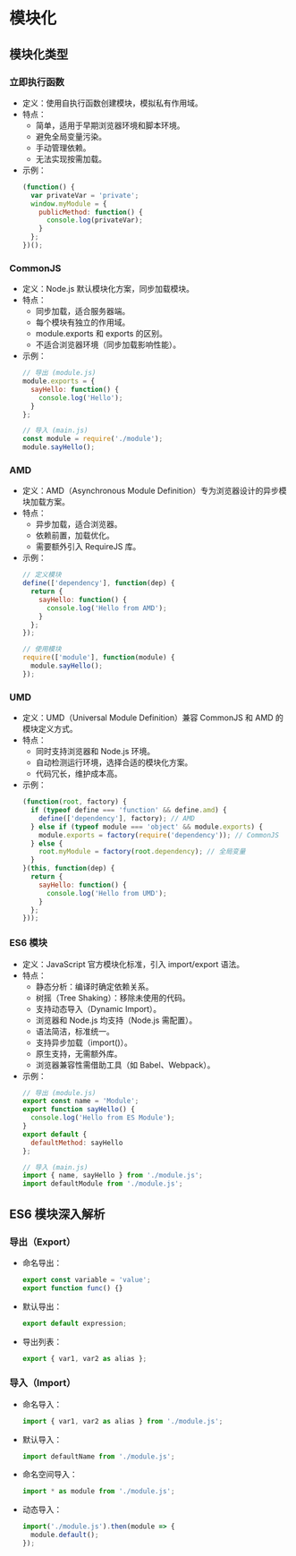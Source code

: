 # 模块化
## 模块化类型
### 立即执行函数
- 定义：使用自执行函数创建模块，模拟私有作用域。
- 特点：
	- 简单，适用于早期浏览器环境和脚本环境。
	- 避免全局变量污染。
	- 手动管理依赖。
	- 无法实现按需加载。
- 示例：
	```js
	(function() {
	  var privateVar = 'private';
	  window.myModule = {
	    publicMethod: function() {
	      console.log(privateVar);
	    }
	  };
	})();
	```
### CommonJS
- 定义：Node.js 默认模块化方案，同步加载模块。
- 特点：
	- 同步加载，适合服务器端。
	- 每个模块有独立的作用域。
	- module.exports 和 exports 的区别。
	- 不适合浏览器环境（同步加载影响性能）。
- 示例：
	```js
	// 导出 (module.js)
	module.exports = {
	  sayHello: function() {
	    console.log('Hello');
	  }
	};
	
	// 导入 (main.js)
	const module = require('./module');
	module.sayHello();
	```
### AMD
- 定义：AMD（Asynchronous Module Definition）专为浏览器设计的异步模块加载方案。
- 特点：
	- 异步加载，适合浏览器。
	- 依赖前置，加载优化。
	- 需要额外引入 RequireJS 库。
- 示例：
	```js
	// 定义模块
	define(['dependency'], function(dep) {
	  return {
	    sayHello: function() {
	      console.log('Hello from AMD');
	    }
	  };
	});
	
	// 使用模块
	require(['module'], function(module) {
	  module.sayHello();
	});
	```
### UMD
- 定义：UMD（Universal Module Definition）兼容 CommonJS 和 AMD 的模块定义方式。
- 特点：
	- 同时支持浏览器和 Node.js 环境。
	- 自动检测运行环境，选择合适的模块化方案。
	- 代码冗长，维护成本高。
- 示例：
	```js
	(function(root, factory) {
	  if (typeof define === 'function' && define.amd) {
	    define(['dependency'], factory); // AMD
	  } else if (typeof module === 'object' && module.exports) {
	    module.exports = factory(require('dependency')); // CommonJS
	  } else {
	    root.myModule = factory(root.dependency); // 全局变量
	  }
	}(this, function(dep) {
	  return {
	    sayHello: function() {
	      console.log('Hello from UMD');
	    }
	  };
	}));
	```
### ES6 模块
- 定义：JavaScript 官方模块化标准，引入 import/export 语法。
- 特点：
	- 静态分析：编译时确定依赖关系。
	- 树摇（Tree Shaking）：移除未使用的代码。
	- 支持动态导入（Dynamic Import）。
	- 浏览器和 Node.js 均支持（Node.js 需配置）。
	- 语法简洁，标准统一。
	- 支持异步加载（import()）。
	- 原生支持，无需额外库。
	- 浏览器兼容性需借助工具（如 Babel、Webpack）。
- 示例：
	```js
	// 导出 (module.js)
	export const name = 'Module';
	export function sayHello() {
	  console.log('Hello from ES Module');
	}
	export default {
	  defaultMethod: sayHello
	};
	
	// 导入 (main.js)
	import { name, sayHello } from './module.js';
	import defaultModule from './module.js';
	```
## ES6 模块深入解析
### 导出（Export）
- 命名导出：
	```js
	export const variable = 'value';
	export function func() {}
	```
- 默认导出：
	```js
	export default expression;
	```
- 导出列表：
	```js
	export { var1, var2 as alias };
	```
### 导入（Import）
- 命名导入：
	```js
	import { var1, var2 as alias } from './module.js';
	```
- 默认导入：
	```js
	import defaultName from './module.js';
	```
- 命名空间导入：
	```js
	import * as module from './module.js';
	```
- 动态导入：
	```js
	import('./module.js').then(module => {
	  module.default();
	});
